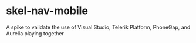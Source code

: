 # skel-nav-mobile
A spike to validate the use of Visual Studio, Telerik Platform, PhoneGap, and Aurelia playing together
